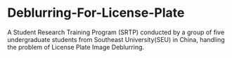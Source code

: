 # Deblurring-For-License-Plate
A Student Research Training Program (SRTP) conducted by a group of five undergraduate students from Southeast University(SEU) in China, handling the problem of License Plate Image Deblurring.
